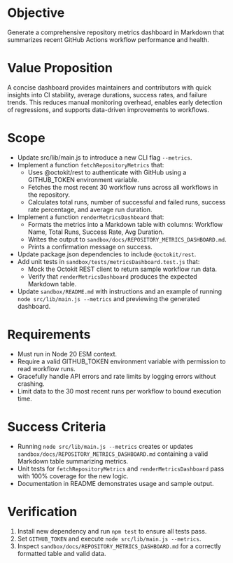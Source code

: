 # Objective
Generate a comprehensive repository metrics dashboard in Markdown that summarizes recent GitHub Actions workflow performance and health.

# Value Proposition
A concise dashboard provides maintainers and contributors with quick insights into CI stability, average durations, success rates, and failure trends. This reduces manual monitoring overhead, enables early detection of regressions, and supports data-driven improvements to workflows.

# Scope
- Update src/lib/main.js to introduce a new CLI flag `--metrics`.
- Implement a function `fetchRepositoryMetrics` that:
  - Uses @octokit/rest to authenticate with GitHub using a GITHUB_TOKEN environment variable.
  - Fetches the most recent 30 workflow runs across all workflows in the repository.
  - Calculates total runs, number of successful and failed runs, success rate percentage, and average run duration.
- Implement a function `renderMetricsDashboard` that:
  - Formats the metrics into a Markdown table with columns: Workflow Name, Total Runs, Success Rate, Avg Duration.
  - Writes the output to `sandbox/docs/REPOSITORY_METRICS_DASHBOARD.md`.
  - Prints a confirmation message on success.
- Update package.json dependencies to include `@octokit/rest`.
- Add unit tests in `sandbox/tests/metricsDashboard.test.js` that:
  - Mock the Octokit REST client to return sample workflow run data.
  - Verify that `renderMetricsDashboard` produces the expected Markdown table.
- Update `sandbox/README.md` with instructions and an example of running `node src/lib/main.js --metrics` and previewing the generated dashboard.

# Requirements
- Must run in Node 20 ESM context.
- Require a valid GITHUB_TOKEN environment variable with permission to read workflow runs.
- Gracefully handle API errors and rate limits by logging errors without crashing.
- Limit data to the 30 most recent runs per workflow to bound execution time.

# Success Criteria
- Running `node src/lib/main.js --metrics` creates or updates `sandbox/docs/REPOSITORY_METRICS_DASHBOARD.md` containing a valid Markdown table summarizing metrics.
- Unit tests for `fetchRepositoryMetrics` and `renderMetricsDashboard` pass with 100% coverage for the new logic.
- Documentation in README demonstrates usage and sample output.

# Verification
1. Install new dependency and run `npm test` to ensure all tests pass.
2. Set `GITHUB_TOKEN` and execute `node src/lib/main.js --metrics`.
3. Inspect `sandbox/docs/REPOSITORY_METRICS_DASHBOARD.md` for a correctly formatted table and valid data.
